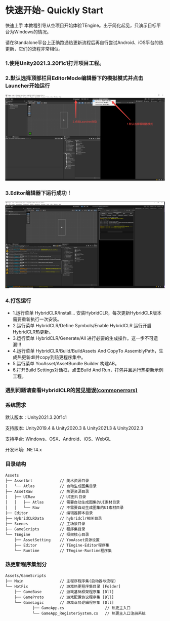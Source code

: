 # 快速开始- Quickly Start
快速上手
本教程引导从空项目开始体验TEngine。出于简化起见，只演示目标平台为Windows的情况。

请在Standalone平台上正确跑通热更新流程后再自行尝试Android、iOS平台的热更新，它们的流程非常相似。

### 1.使用Unity2021.3.20f1c1打开项目工程。

### 2.默认选择顶部栏目EditorMode编辑器下的模拟模式并点击Launcher开始运行
![image](src/1-1.png)

### 3.Editor编辑器下运行成功！
![image](src/1-2.png)

### 4.打包运行
 *   1.运行菜单 HybridCLR/Install... 安装HybridCLR，每次更新HybridCLR版本需要重新执行一次安装。
 *   2.运行菜单 HybridCLR/Define Symbols/Enable HybridCLR 运行开启HybridCLR热更新。
 *   3.运行菜单 HybridCLR/Generate/All 进行必要的生成操作。这一步不可遗漏!!!
 *   4.运行菜单 HybridCLR/Build/BuildAssets And CopyTo AssemblyPath，生成热更新dll并copy到热更程序集中。
 *   5.运行菜单 YooAsset/AssetBundle Builder 构建AB。
 *   6.打开Build Settings对话框，点击Build And Run，打包并且运行热更新示例工程。
    
### 遇到问题请查看HybridlCLR的<a href="https://hybridclr.doc.code-philosophy.com/docs/help/commonerrors"><strong>常见错误(commonerrors)</strong></a>

### 系统需求
默认版本：Unity2021.3.20f1c1 

支持版本: Unity2019.4 & Unity2020.3 & Unity2021.3 & Unity2022.3

支持平台: Windows、OSX、Android、iOS、WebGL

开发环境: .NET4.x

### 目录结构
```
Assets
├── AssetArt            // 美术资源目录
│   └── Atlas           // 自动生成图集目录
├── AssetRaw            // 热更资源目录
│   ├── UIRaw           // UI图片目录
│   │   ├── Atlas       // 需要自动生成图集的UI素材目录
│   │   └── Raw         // 不需要自动生成图集的UI素材目录
├── Editor              // 编辑器脚本目录
├── HybridCLRData       // hybridclr相关目录
├── Scenes              // 主场景目录
├── GameScripts         // 程序集目录
└── TEngine             // 框架核心目录              
    ├── AssetSetting    // YooAsset资源设置  
    ├── Editor          // TEngine-Editor程序集
    └── Runtime         // TEngine-Runtime程序集
```

### 热更新程序集划分
```
Assets/GameScripts
├── Main                // 主程序程序集(启动器与流程)
└── HotFix              // 游戏热更程序集目录 [Folder]
    ├── GameBase        // 游戏基础框架程序集 [Dll]
    ├── GameProto       // 游戏配置协议程序集 [Dll]
    └── GameLogic       // 游戏业务逻辑程序集 [Dll]
            ├── GameApp.cs                  // 热更主入口
            └── GameApp_RegisterSystem.cs   // 热更主入口注册系统
```